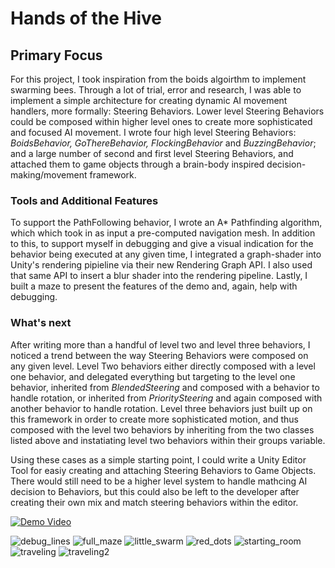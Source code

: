 # Hands of the Hive

## Primary Focus

For this project, I took inspiration from the boids algoirthm to implement swarming bees. Through a lot of trial, error and research, I was able to implement a simple architecture for creating dynamic AI movement handlers, more formally: Steering Behaviors. Lower level Steering Behaviors could be composed within higher level ones to create more sophisticated and focused AI movement. I wrote four high level Steering Behaviors: *BoidsBehavior, GoThereBehavior, FlockingBehavior* and *BuzzingBehavior*; and a large number of second and first level Steering Behaviors, and attached them to game objects through a brain-body inspired decision-making/movement framework. 

### Tools and Additional Features

To support the PathFollowing behavior, I wrote an A* Pathfinding algorithm, which which took in as input a pre-computed navigation mesh. In addition to this, to support myself in debugging and give a visual indication for the behavior being executed at any given time, I integrated a graph-shader into Unity's rendering pipieline via their new Rendering Graph API. I also used that same API to insert a blur shader into the rendering pipeline. Lastly, I built a maze to present the features of the demo and, again, help with debugging.

### What's next

After writing more than a handful of level two and level three behaviors, I noticed a trend between the way Steering Behaviors were composed on any given level. Level Two behaviors either directly composed with a level one behavior, and delegated everything but targeting to the level one behavior, inherited from *BlendedSteering* and composed with a behavior to handle rotation, or inherited from *PrioritySteering* and again composed with another behavior to handle rotation. Level three behaviors just built up on this framework in order to create more sophisticated motion, and thus composed with the level two behaviors by inheriting from the two classes listed above and instatiating level two behaviors within their groups variable. 

Using these cases as a simple starting point, I could write a Unity Editor Tool for easiy creating and attaching Steering Behaviors to Game Objects. There would still need to be a higher level system to handle mathcing AI decision to Behaviors, but this could also be left to the developer after creating their own mix and match steering behaviors within the editor. 

[![Demo Video](https://youtu.be/8wnrMBifJco)](https://youtu.be/VIDEO_ID)

![debug_lines](https://github.com/user-attachments/assets/40bee8c0-7a8d-498c-9b3d-5b906f28f755)
![full_maze](https://github.com/user-attachments/assets/ccf5a982-27ed-441c-a2a6-302d99ee0c32)
![little_swarm](https://github.com/user-attachments/assets/16325568-11ed-417b-9ad3-f04241736499)
![red_dots](https://github.com/user-attachments/assets/9398ddea-2b31-4b7d-bbed-afcdac9f6e4e)
![starting_room](https://github.com/user-attachments/assets/4604163f-5943-43ff-b15c-919019075c71)
![traveling](https://github.com/user-attachments/assets/0c606c1a-5aa9-48db-b9a6-8f69b3dcc965)
![traveling2](https://github.com/user-attachments/assets/df6ef918-3f74-4fbf-bec9-8a1841ab4ad4)
